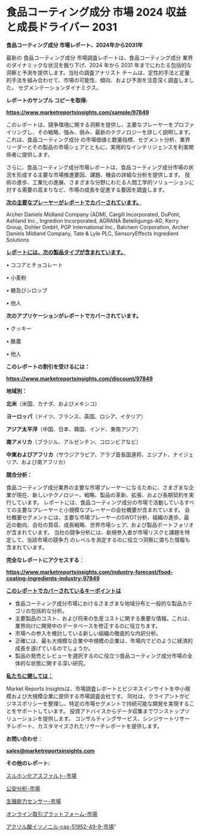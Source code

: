 # 食品コーティング成分 市場 2024 収益と成長ドライバー 2031

<strong>食品コーティング成分 市場レポート、2024年から2031年</strong>

最新の 食品コーティング成分 市場調査レポートは、食品コーティング成分 業界のダイナミックな状況を掘り下げ、2024 年から 2031 年までにわたる包括的な洞察と予測を提供します。当社の調査アナリスト チームは、定性的手法と定量的手法を組み合わせて、市場の可能性、傾向、および予測を注意深く調査しました。 セグメンテーションダイナミクス。



<strong>レポートのサンプル コピーを取得:</strong> <a href=https://www.marketreportsinsights.com/sample/97849>

<strong><u>https://www.marketreportsinsights.com/sample/97849</u></strong></a>

このレポートは、競争環境に関する洞察を提供し、主要なプレーヤーをプロファイリングし、その戦略、強み、弱み、最新のテクノロジーを詳しく説明します。 これは、食品コーティング成分 の市場価値と数量指標、セグメント分析、業界リーダーとその製品の市場シェアとともに、実用的なインテリジェンスを利害関係者に提供します。

さらに、食品コーティング成分市場レポートは、食品コーティング成分市場の状況を形成する主要な市場推進要因、課題、機会の詳細な分析を提供します。 技術の進歩、工業化の進展、さまざまな分野にわたる人間工学的ソリューションに対する需要の高まりなど、市場の成長を促進する要因を調査します。



<strong><u>次の主要なプレーヤーがレポートでカバーされています。</u></strong>

Archer Daniels Midland Company (ADM), Cargill Incorporated, DuPont, Ashland Inc., Ingredion Incorporated, AGRANA Beteiligungs-AG, Kerry Group, Dohler GmbH, PGP International Inc., Balchem Corporation, Archer Daniels Midland Company, Tate & Lyle PLC, SensoryEffects Ingredient Solutions



<strong><u><b>レポートには、次の製品タイプが含まれています。</b></u></strong>

• ココアとチョコレート

• 小麦粉

• 糖及びシロップ

• 他人



<strong><b>次のアプリケーションがレポートでカバーされています。</b></strong>

• クッキー

• 酪農

• 他人



<strong><b>このレポートの割引を受けるには：</b></strong><a href=https://www.marketreportsinsights.com/discount/97849>

<strong><u>https://www.marketreportsinsights.com/discount/97849</u></strong></a>



<strong>地域別：</strong>



<strong>北米</strong>（米国、カナダ、およびメキシコ）



<strong>ヨーロッパ</strong>（ドイツ、フランス、英国、ロシア、イタリア）



<strong>アジア太平洋</strong>（中国、日本、韓国、インド、東南アジア）



<strong>南アメリカ</strong>（ブラジル、アルゼンチン、コロンビアなど）



<strong>中東およびアフリカ</strong>（サウジアラビア、アラブ首長国連邦、エジプト、ナイジェリア、および南アフリカ）



<strong>競合分析：</strong>

食品コーティング成分業界の主要な市場プレーヤーになるために、さまざまな企業が現在、新しいテクノロジー、戦略、製品の革新、拡張、および長期契約を実行しています。 レポートには、食品コーティング成分の市場で活動しているすべての主要なプレーヤーと小規模なプレーヤーの会社概要が含まれています。 会社概要セグメントには、主要な市場プレーヤーのSWOT分析、組織の進歩、最近の動向、会社の買収、成長戦略、世界市場シェア、および製品ポートフォリオが含まれています。 当社の競争分析には、新規参入者が市場リスクと課題を特定して、当該市場の競争力 のレベルを測定するのに役立つ洞察に満ちた情報も含まれています。



<strong>完全なレポートにアクセスする</strong>：

<a href=https://www.marketreportsinsights.com/industry-forecast/food-coating-ingredients-industry-97849>

<strong><u>https://www.marketreportsinsights.com/industry-forecast/food-coating-ingredients-industry-97849</u></strong></a>



<strong><u><b>このレポートでカバーされているキーポイントは</b></u></strong>
<ul>
  <li>食品コーティング成分市場におけるさまざまな地域分布と一般的な製品カテゴリの包括的な分析。</li>
  <li>主要製品のコスト、および将来の生産コストに関する重要な情報。これは、業界向けに開発中のデータベースを修正するのに役立ちます。</li>
  <li>市場への参入を検討している新しい組織の徹底的な内訳分析。</li>
  <li>正確には、最も大規模な企業や中規模の企業は、市場内でどのように経済的成長を遂げているのでしょうか。</li>
  <li>製品の発売とレビューを選択するのに役立つ食品コーティング成分市場の全体的な状態に関する深い研究。</li>
</ul>


<strong><u><b>私たちに関しては：</b></u></strong>

Market Reports Insightsは、市場調査レポートとビジネスインサイトを中小規模および大規模企業に提供する市場調査会社です。 同社は、クライアントがビジネスポリシーを整理し、特定の市場セグメントで持続可能な開発を実現することをサポートしています。 投資アドバイスからデータ収集までワンストップソリューションを提供します。 コンサルティングサービス、シンジケートリサーチレポート、カスタマイズされたリサーチレポートを提供します。



<strong><b>お問い合わせ</b></strong>：

<a href=mailto:sales@marketreportsinsights.com>

<strong><u>sales@marketreportsinsights.com</u></strong></a>



<strong>その他のレポート:</strong>

<a href=https://www.linkedin.com/pulse/スルホン化アスファルト-市場-2023-競争分析と事業成長-2030-pr-news-hub-pvxef/>スルホン化アスファルト-市場</a>

<a href=https://www.linkedin.com/pulse/公安分析-市場-2023-swot-分析と成長率-2030-data-dive-discoveries-24-analysis-h4sif/>公安分析-市場</a>

<a href=https://www.linkedin.com/pulse/生殖能力センサー-市場-2023-競争分析と事業成長-2030-data-dive-discoveries-24-analysis-c1iyf/>生殖能力センサー-市場</a>

<a href=https://www.linkedin.com/pulse/オンライン取引プラットフォーム-市場-2023-年のダイナミクスとビジネストレンド-ifnqf/>オンライン取引プラットフォーム-市場</a>

<a href=https://www.linkedin.com/pulse/アクリル酸イソノニル-cas-51952-49-9-市場-2023-新興市場-cq4wf/>アクリル酸イソノニル-cas-51952-49-9-市場</a>"
